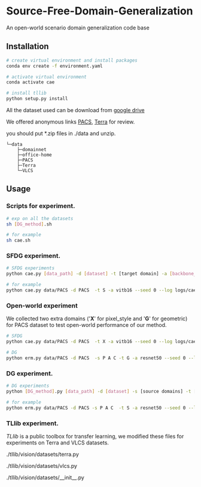 # Source-Free-Domain-Generalization
An open-world scenario domain generalization code base



## Installation

```bash
# create virtual environment and install packages
conda env create -f environment.yaml

# activate virtual environment
conda activate cae

# install tllib 
python setup.py install
```



All the dataset used can be download from [google drive](???)

We offered anonymous links [PACS](https://anonfiles.com/cb54peBby2/PACS_zip), [Terra](https://anonfiles.com/s563ccC9y3/Terra_zip) for review.

you should put *.zip files in ./data and unzip.



```
└─data
    ├─domainnet
    ├─office-home
    ├─PACS
    ├─Terra
    └─VLCS
```


## Usage

### Scripts for  experiment.

```bash
# exp on all the datasets 
sh [DG_method].sh

# for example
sh cae.sh
```

### SFDG experiment.

```bash
# SFDG experiments 
python cae.py [data_path] -d [dataset] -t [target domain] -a [backbone_of_CLIP] --seed [seed] --log [log_path]

# for example 
python cae.py data/PACS -d PACS  -t S -a vitb16 --seed 0 --log logs/cae/PACS_S
```
### Open-world experiment
We collected two extra domains ('**X**' for pixel_style and '**G**' for geometric) for PACS dataset to test open-world performance of our method.

```bash
# SFDG
python cae.py data/PACS -d PACS  -t X -a vitb16 --seed 0 --log logs/cae/PACS_X

# DG
python erm.py data/PACS -d PACS  -s P A C -t G -a resnet50 --seed 0 --log logs/erm/PACS_G
```


### DG experiment.

```bash
# DG experiments  
python [DG_method].py [data_path] -d [dataset] -s [source domains] -t [target domain] -a [backbone_of_CLIP] --seed [seed] --log [log_path]

# for example 
python erm.py data/PACS -d PACS -s P A C  -t S -a resnet50 --seed 0 --log logs/cae/PACS_S --freeze-bn
```



### TLlib experiment.
*TLlib* is a public toolbox for transfer learning, we modified these files for experiments on Terra and VLCS datasets.

./tllib/vision/datasets/terra.py 

./tllib/vision/datasets/vlcs.py

./tllib/vision/datasets/\_\_init\_\_.py 


